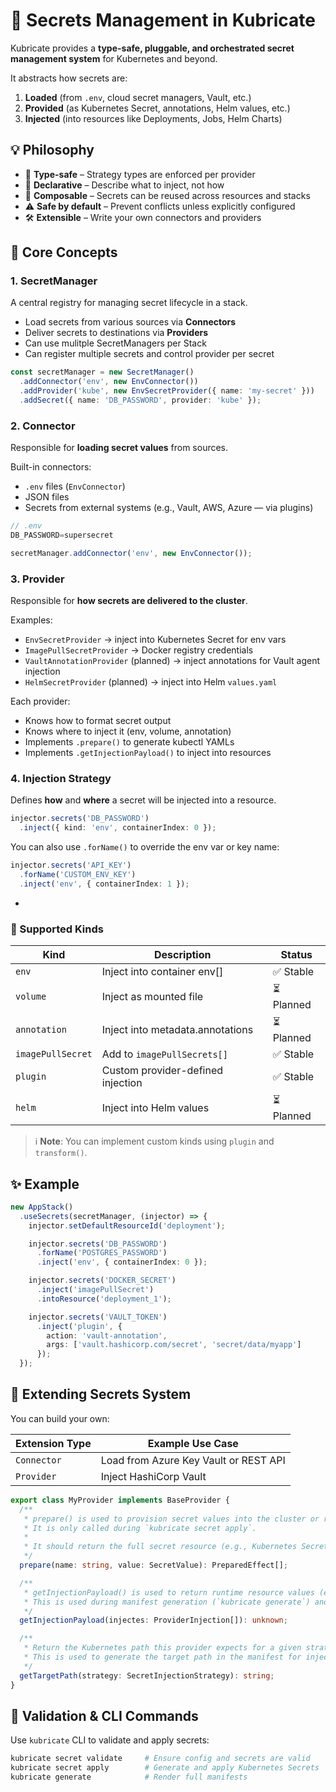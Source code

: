 # 🔐 Secrets Management in Kubricate

Kubricate provides a **type-safe, pluggable, and orchestrated secret management system** for Kubernetes and beyond.


It abstracts how secrets are:
1. **Loaded** (from `.env`, cloud secret managers, Vault, etc.)
2. **Provided** (as Kubernetes Secret, annotations, Helm values, etc.)
3. **Injected** (into resources like Deployments, Jobs, Helm Charts)


## 💡 Philosophy

- 🧠 **Type-safe** – Strategy types are enforced per provider
- 🔁 **Declarative** – Describe what to inject, not how
- 🧩 **Composable** – Secrets can be reused across resources and stacks
- ⚠️ **Safe by default** – Prevent conflicts unless explicitly configured
- 🛠️ **Extensible** – Write your own connectors and providers


## 🧱 Core Concepts

### 1. **SecretManager**
A central registry for managing secret lifecycle in a stack.

- Load secrets from various sources via **Connectors**
- Deliver secrets to destinations via **Providers**
- Can use mulitple SecretManagers per Stack
- Can register multiple secrets and control provider per secret

```ts
const secretManager = new SecretManager()
  .addConnector('env', new EnvConnector())
  .addProvider('kube', new EnvSecretProvider({ name: 'my-secret' }))
  .addSecret({ name: 'DB_PASSWORD', provider: 'kube' });
```

### 2. **Connector**
Responsible for **loading secret values** from sources.

Built-in connectors:
- `.env` files (`EnvConnector`)
- JSON files
- Secrets from external systems (e.g., Vault, AWS, Azure — via plugins)

```ts
// .env
DB_PASSWORD=supersecret
```

```ts
secretManager.addConnector('env', new EnvConnector());
```



### 3. **Provider**
Responsible for **how secrets are delivered to the cluster**.

Examples:
- `EnvSecretProvider` → inject into Kubernetes Secret for env vars
- `ImagePullSecretProvider` → Docker registry credentials
- `VaultAnnotationProvider` (planned) → inject annotations for Vault agent injection
- `HelmSecretProvider` (planned) → inject into Helm `values.yaml`

Each provider:
- Knows how to format secret output
- Knows where to inject it (env, volume, annotation)
- Implements `.prepare()` to generate kubectl YAMLs
- Implements `.getInjectionPayload()` to inject into resources


### 4. **Injection Strategy**
Defines **how** and **where** a secret will be injected into a resource.

```ts
injector.secrets('DB_PASSWORD')
  .inject({ kind: 'env', containerIndex: 0 });
```

You can also use `.forName()` to override the env var or key name:

```ts
injector.secrets('API_KEY')
  .forName('CUSTOM_ENV_KEY')
  .inject('env', { containerIndex: 1 });
```

- 
### 🧪 Supported Kinds

| Kind              | Description                       | Status    |
| ----------------- | --------------------------------- | --------- |
| `env`             | Inject into container env[]       | ✅ Stable  |
| `volume`          | Inject as mounted file            | ⏳ Planned |
| `annotation`      | Inject into metadata.annotations  | ⏳ Planned |
| `imagePullSecret` | Add to `imagePullSecrets[]`       | ✅ Stable  |
| `plugin`          | Custom provider-defined injection | ✅ Stable  |
| `helm`            | Inject into Helm values           | ⏳ Planned |

> ℹ️ **Note**: You can implement custom kinds using `plugin` and `transform()`.


## ✨ Example

```ts
new AppStack()
  .useSecrets(secretManager, (injector) => {
    injector.setDefaultResourceId('deployment');

    injector.secrets('DB_PASSWORD')
      .forName('POSTGRES_PASSWORD')
      .inject('env', { containerIndex: 0 });

    injector.secrets('DOCKER_SECRET')
      .inject('imagePullSecret')
      .intoResource('deployment_1');

    injector.secrets('VAULT_TOKEN')
      .inject('plugin', {
        action: 'vault-annotation',
        args: ['vault.hashicorp.com/secret', 'secret/data/myapp']
      });
  });
```
## 🧩 Extending Secrets System

You can build your own:

| Extension Type | Example Use Case                      |
| -------------- | ------------------------------------- |
| `Connector`       | Load from Azure Key Vault or REST API |
| `Provider`     | Inject HashiCorp Vault                |

```ts
export class MyProvider implements BaseProvider {
  /**
   * prepare() is used to provision secret values into the cluster or remote backend.
   * It is only called during `kubricate secret apply`.
   *
   * It should return the full secret resource (e.g., Kubernetes Secret, Vault payload).
   */
  prepare(name: string, value: SecretValue): PreparedEffect[];

  /**
   * getInjectionPayload() is used to return runtime resource values (e.g., container.env).
   * This is used during manifest generation (`kubricate generate`) and must be pure.
   */
  getInjectionPayload(injectes: ProviderInjection[]): unknown;

  /**
   * Return the Kubernetes path this provider expects for a given strategy.
   * This is used to generate the target path in the manifest for injection.
   */
  getTargetPath(strategy: SecretInjectionStrategy): string;
}
```


## 🧪 Validation & CLI Commands

Use `kubricate` CLI to validate and apply secrets:

```bash
kubricate secret validate     # Ensure config and secrets are valid
kubricate secret apply        # Generate and apply Kubernetes Secrets
kubricate generate            # Render full manifests
```
